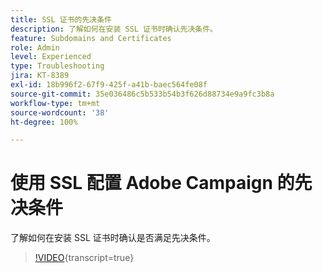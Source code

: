 ```yaml
---
title: SSL 证书的先决条件
description: 了解如何在安装 SSL 证书时确认先决条件。
feature: Subdomains and Certificates
role: Admin
level: Experienced
type: Troubleshooting
jira: KT-8389
exl-id: 18b996f2-67f9-425f-a41b-baec564fe08f
source-git-commit: 35e036486c5b533b54b3f626d88734e9a9fc3b8a
workflow-type: tm+mt
source-wordcount: '38'
ht-degree: 100%

---
```


# 使用 SSL 配置 Adobe Campaign 的先决条件

了解如何在安装 SSL 证书时确认是否满足先决条件。

>[!VIDEO](https://video.tv.adobe.com/v/335894?quality=12&learn=on){transcript=true}
